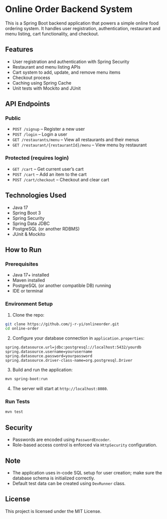 # Online Order Backend System

This is a Spring Boot backend application that powers a simple online food ordering system. It handles user registration, authentication, restaurant and menu listing, cart functionality, and checkout.

## Features

- User registration and authentication with Spring Security
- Restaurant and menu listing APIs
- Cart system to add, update, and remove menu items
- Checkout process
- Caching using Spring Cache
- Unit tests with Mockito and JUnit

## API Endpoints

### Public
- `POST /signup` – Register a new user
- `POST /login` – Login a user
- `GET /restaurants/menu` – View all restaurants and their menus
- `GET /restaurant/{restaurantId}/menu` – View menu by restaurant

### Protected (requires login)
- `GET /cart` – Get current user’s cart
- `POST /cart` – Add an item to the cart
- `POST /cart/checkout` – Checkout and clear cart

## Technologies Used

- Java 17
- Spring Boot 3
- Spring Security
- Spring Data JDBC
- PostgreSQL (or another RDBMS)
- JUnit & Mockito

## How to Run

### Prerequisites

- Java 17+ installed
- Maven installed
- PostgreSQL (or another compatible DB) running
- IDE or terminal

### Environment Setup

1. Clone the repo:

```bash
git clone https://github.com/j-r-yi/onlineorder.git
cd online-order
```

2. Configure your database connection in `application.properties`:

```
spring.datasource.url=jdbc:postgresql://localhost:5432/yourdb
spring.datasource.username=yourusername
spring.datasource.password=yourpassword
spring.datasource.driver-class-name=org.postgresql.Driver
```

3. Build and run the application:

```bash
mvn spring-boot:run
```

4. The server will start at `http://localhost:8080`.

### Run Tests

```bash
mvn test
```

## Security

- Passwords are encoded using `PasswordEncoder`.
- Role-based access control is enforced via `HttpSecurity` configuration.

## Note

- The application uses in-code SQL setup for user creation; make sure the database schema is initialized correctly.
- Default test data can be created using `DevRunner` class.

## License

This project is licensed under the MIT License.

